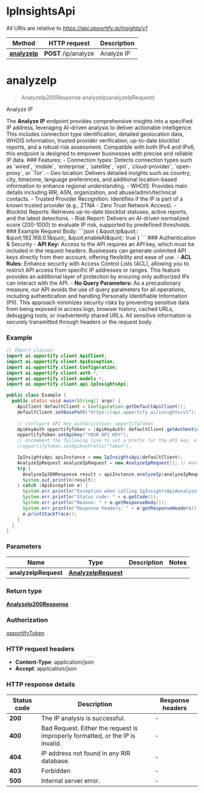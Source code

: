# IpInsightsApi

All URIs are relative to *https://api.opportify.ai/insights/v1*

| Method | HTTP request | Description |
|------------- | ------------- | -------------|
| [**analyzeIp**](IpInsightsApi.md#analyzeIp) | **POST** /ip/analyze | Analyze IP |


<a id="analyzeIp"></a>
# **analyzeIp**
> AnalyzeIp200Response analyzeIp(analyzeIpRequest)

Analyze IP

The **Analyze IP** endpoint provides comprehensive insights into a specified IP address, leveraging AI-driven analysis to deliver actionable intelligence. This includes connection type identification, detailed geolocation data, WHOIS information, trusted provider verification, up-to-date blocklist reports, and a robust risk assessment. Compatible with both IPv4 and IPv6, this endpoint is designed to empower businesses with precise and reliable IP data.  ### Features: - Connection types: Detects connection types such as &#x60;wired&#x60;, &#x60;mobile&#x60;, &#x60;enterprise&#x60;, &#x60;satellite&#x60;, &#x60;vpn&#x60;, &#x60;cloud-provider&#x60;, &#x60;open-proxy&#x60;, or &#x60;Tor&#x60;. - Geo location: Delivers detailed insights such as country, city, timezone, language preferences, and additional location-based information to enhance regional understanding. - WHOIS: Provides main details including RIR, ASN, organization, and abuse/admin/technical contacts. - Trusted Provider Recognition: Identifies if the IP is part of a known trusted provider (e.g., ZTNA - Zero Trust Network Access). - Blocklist Reports: Retrieves up-to-date blocklist statuses, active reports, and the latest detections. - Risk Report: Delivers an AI-driven normalized score (200-1000) to evaluate IP risk, supported by predefined thresholds.  ### Example Request Body: &#x60;&#x60;&#x60;json {   \&quot;ip\&quot;: \&quot;192.168.0.1\&quot;,   \&quot;enableAI\&quot;: true } &#x60;&#x60;&#x60;  ### Authentication &amp; Security - **API Key:** Access to the API requires an API key, which must be included in the request headers. Businesses can generate unlimited API keys directly from their account, offering flexibility and ease of use.  - **ACL Rules:** Enhance security with Access Control Lists (ACL), allowing you to restrict API access from specific IP addresses or ranges. This feature provides an additional layer of protection by ensuring only authorized IPs can interact with the API. - **No Query Parameters:** As a precautionary measure, our API avoids the use of query parameters for all operations, including authentication and handling Personally Identifiable Information (PII). This approach minimizes security risks by preventing sensitive data from being exposed in access logs, browser history, cached URLs, debugging tools, or inadvertently shared URLs. All sensitive information is securely transmitted through headers or the request body. 

### Example
```java
// Import classes:
import ai.opportify.client.ApiClient;
import ai.opportify.client.ApiException;
import ai.opportify.client.Configuration;
import ai.opportify.client.auth.*;
import ai.opportify.client.models.*;
import ai.opportify.client.api.IpInsightsApi;

public class Example {
  public static void main(String[] args) {
    ApiClient defaultClient = Configuration.getDefaultApiClient();
    defaultClient.setBasePath("https://api.opportify.ai/insights/v1");
    
    // Configure API key authorization: opportifyToken
    ApiKeyAuth opportifyToken = (ApiKeyAuth) defaultClient.getAuthentication("opportifyToken");
    opportifyToken.setApiKey("YOUR API KEY");
    // Uncomment the following line to set a prefix for the API key, e.g. "Token" (defaults to null)
    //opportifyToken.setApiKeyPrefix("Token");

    IpInsightsApi apiInstance = new IpInsightsApi(defaultClient);
    AnalyzeIpRequest analyzeIpRequest = new AnalyzeIpRequest(); // AnalyzeIpRequest | 
    try {
      AnalyzeIp200Response result = apiInstance.analyzeIp(analyzeIpRequest);
      System.out.println(result);
    } catch (ApiException e) {
      System.err.println("Exception when calling IpInsightsApi#analyzeIp");
      System.err.println("Status code: " + e.getCode());
      System.err.println("Reason: " + e.getResponseBody());
      System.err.println("Response headers: " + e.getResponseHeaders());
      e.printStackTrace();
    }
  }
}
```

### Parameters

| Name | Type | Description  | Notes |
|------------- | ------------- | ------------- | -------------|
| **analyzeIpRequest** | [**AnalyzeIpRequest**](AnalyzeIpRequest.md)|  | |

### Return type

[**AnalyzeIp200Response**](AnalyzeIp200Response.md)

### Authorization

[opportifyToken](../README.md#opportifyToken)

### HTTP request headers

 - **Content-Type**: application/json
 - **Accept**: application/json

### HTTP response details
| Status code | Description | Response headers |
|-------------|-------------|------------------|
| **200** | The IP analysis is successful. |  -  |
| **400** | Bad Request. Either the request is improperly formatted, or the IP is invalid. |  -  |
| **404** | IP address not found in any RIR database. |  -  |
| **403** | Forbidden |  -  |
| **500** | Internal server error. |  -  |


